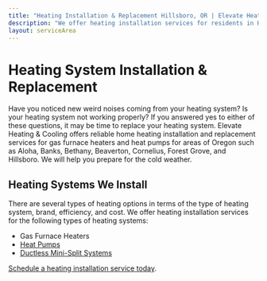 ```yaml
---
title: "Heating Installation & Replacement Hillsboro, OR | Elevate Heating & Cooling"
description: "We offer heating installation services for residents in Hillsboro, OR and other areas. We will help you prepare for the cold weather."
layout: serviceArea
---
```


# Heating System Installation & Replacement

Have you noticed new weird noises coming from your heating system? Is your heating system not working properly? If you answered yes to either of these questions, it may be time to replace your heating system. Elevate Heating & Cooling offers reliable home heating installation and replacement services for gas furnace heaters and heat pumps for areas of Oregon such as Aloha, Banks, Bethany, Beaverton, Cornelius, Forest Grove, and Hillsboro. We will help you prepare for the cold weather.

## Heating Systems We Install

There are several types of heating options in terms of the type of heating system, brand, efficiency, and cost. We offer heating installation services for the following types of heating systems:

- Gas Furnace Heaters
- [Heat Pumps](../heat-pumps)
- [Ductless Mini-Split Systems](../ductless-mini-split-installations)

[Schedule a heating installation service today](../contact-us).